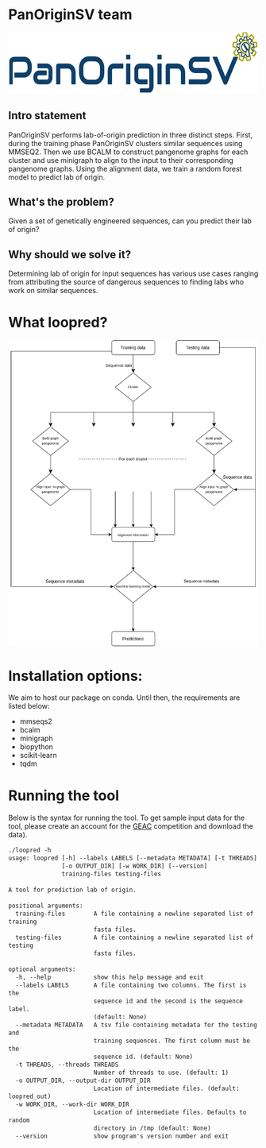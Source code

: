 # PanOriginSV team
![alt text](POSVLogo.png)

## Intro statement
PanOriginSV performs lab-of-origin prediction in three distinct steps. First, during the training phase PanOriginSV clusters similar sequences using MMSEQ2. Then we use BCALM to construct pangenome graphs for each cluster and use minigraph to align to the input to their corresponding pangenome graphs. Using the alignment data, we train a random forest model to predict lab of origin.

## What's the problem?
Given a set of genetically engineered sequences, can you predict their lab of origin?

## Why should we solve it?
Determining lab of origin for input sequences has various use cases ranging from attributing the source of dangerous sequences to finding labs who work on similar sequences.

# What loopred?

![alt text](pipeline.png)


# Installation options:

We aim to host our package on conda. Until then, the requirements are listed below:

* mmseqs2
* bcalm
* minigraph
* biopython
* scikit-learn
* tqdm


# Running the tool

Below is the syntax for running the tool. To get sample input data for the tool, please create an account for the [GEAC](https://www.drivendata.org/competitions/63/genetic-engineering-attribution/) competition and download the data).

```
./loopred -h
usage: loopred [-h] --labels LABELS [--metadata METADATA] [-t THREADS]
               [-o OUTPUT_DIR] [-w WORK_DIR] [--version]
               training-files testing-files

A tool for prediction lab of origin.

positional arguments:
  training-files        A file containing a newline separated list of training
                        fasta files.
  testing-files         A file containing a newline separated list of testing
                        fasta files.

optional arguments:
  -h, --help            show this help message and exit
  --labels LABELS       A file containing two columns. The first is the
                        sequence id and the second is the sequence label.
                        (default: None)
  --metadata METADATA   A tsv file containing metadata for the testing and
                        training sequences. The first column must be the
                        sequence id. (default: None)
  -t THREADS, --threads THREADS
                        Number of threads to use. (default: 1)
  -o OUTPUT_DIR, --output-dir OUTPUT_DIR
                        Location of intermediate files. (default: loopred_out)
  -w WORK_DIR, --work-dir WORK_DIR
                        Location of intermediate files. Defaults to random
                        directory in /tmp (default: None)
  --version             show program's version number and exit
```
